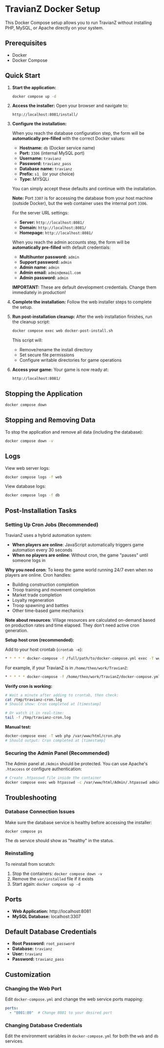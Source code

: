 # TravianZ Docker Setup

This Docker Compose setup allows you to run TravianZ without installing PHP, MySQL, or Apache directly on your system.

## Prerequisites

- Docker
- Docker Compose

## Quick Start

1. **Start the application:**
   ```bash
   docker compose up -d
   ```

2. **Access the installer:**
   Open your browser and navigate to:
   ```
   http://localhost:8081/install/
   ```

3. **Configure the installation:**

   When you reach the database configuration step, the form will be **automatically pre-filled** with the correct Docker values:
   - **Hostname:** `db` (Docker service name)
   - **Port:** `3306` (internal MySQL port)
   - **Username:** `travianz`
   - **Password:** `travianz_pass`
   - **Database name:** `travianz`
   - **Prefix:** `s1_` (or your choice)
   - **Type:** MYSQLi

   You can simply accept these defaults and continue with the installation.

   **Note:** Port `3307` is for accessing the database from your host machine (outside Docker), but the web container uses the internal port `3306`.

   For the server URL settings:
   - **Server:** `http://localhost:8081/`
   - **Domain:** `http://localhost:8081/`
   - **Homepage:** `http://localhost:8081/`

   When you reach the admin accounts step, the form will be **automatically pre-filled** with default credentials:
   - **Multihunter password:** `admin`
   - **Support password:** `admin`
   - **Admin name:** `admin`
   - **Admin email:** `admin@email.com`
   - **Admin password:** `admin`

   **IMPORTANT:** These are default development credentials. Change them immediately in production!

4. **Complete the installation:**
   Follow the web installer steps to complete the setup.

5. **Run post-installation cleanup:**
   After the web installation finishes, run the cleanup script:
   ```bash
   docker compose exec web docker-post-install.sh
   ```

   This script will:
   - Remove/rename the install directory
   - Set secure file permissions
   - Configure writable directories for game operations

6. **Access your game:**
   Your game is now ready at:
   ```
   http://localhost:8081/
   ```

## Stopping the Application

```bash
docker compose down
```

## Stopping and Removing Data

To stop the application and remove all data (including the database):
```bash
docker compose down -v
```

## Logs

View web server logs:
```bash
docker compose logs -f web
```

View database logs:
```bash
docker compose logs -f db
```

## Post-Installation Tasks

### Setting Up Cron Jobs (Recommended)

TravianZ uses a hybrid automation system:
- **When players are online**: JavaScript automatically triggers game automation every 30 seconds
- **When no players are online**: Without cron, the game "pauses" until someone logs in

**Why you need cron**: To keep the game world running 24/7 even when no players are online. Cron handles:
- Building construction completion
- Troop training and movement completion
- Market trade completion
- Loyalty regeneration
- Troop spawning and battles
- Other time-based game mechanics

**Note about resources**: Village resources are calculated on-demand based on production rates and time elapsed. They don't need active cron generation.

**Setup host cron (recommended):**

Add to your host crontab (`crontab -e`):
```bash
* * * * * docker-compose -f /full/path/to/docker-compose.yml exec -T web php /var/www/html/cron.php >> /tmp/travianz-cron.log 2>&1
```

For example, if your TravianZ is in `/home/theo/work/TravianZ`:
```bash
* * * * * docker-compose -f /home/theo/work/TravianZ/docker-compose.yml exec -T web php /var/www/html/cron.php >> /tmp/travianz-cron.log 2>&1
```

**Verify cron is working:**
```bash
# Wait a minute after adding to crontab, then check:
cat /tmp/travianz-cron.log
# Should show: Cron completed at [timestamp]

# Or watch it in real-time:
tail -f /tmp/travianz-cron.log
```

**Manual test:**
```bash
docker-compose exec -T web php /var/www/html/cron.php
# Should output: Cron completed at [timestamp]
```

### Securing the Admin Panel (Recommended)

The Admin panel at `/Admin` should be protected. You can use Apache's `.htaccess` or configure authentication:

```bash
# Create .htpasswd file inside the container
docker compose exec web htpasswd -c /var/www/html/Admin/.htpasswd admin
```

## Troubleshooting

### Database Connection Issues
Make sure the database service is healthy before accessing the installer:
```bash
docker compose ps
```

The `db` service should show as "healthy" in the status.

### Reinstalling
To reinstall from scratch:
1. Stop the containers: `docker compose down -v`
2. Remove the `var/installed` file if it exists
3. Start again: `docker compose up -d`

## Ports

- **Web Application:** http://localhost:8081
- **MySQL Database:** localhost:3307

## Default Database Credentials

- **Root Password:** `root_password`
- **Database:** `travianz`
- **User:** `travianz`
- **Password:** `travianz_pass`

## Customization

### Changing the Web Port
Edit `docker-compose.yml` and change the web service ports mapping:
```yaml
ports:
  - "8081:80"  # Change 8081 to your desired port
```

### Changing Database Credentials
Edit the environment variables in `docker-compose.yml` for both the `web` and `db` services.
